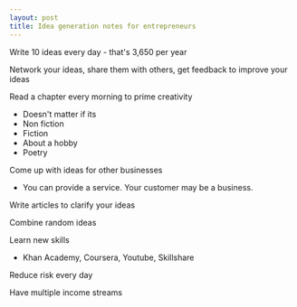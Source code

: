 ```yaml
---
layout: post
title: Idea generation notes for entrepreneurs
---
```


Write 10 ideas every day - that's 3,650 per year

Network your ideas, share them with others, get feedback to improve your ideas

Read a chapter every morning to prime creativity
- Doesn't matter if its
- Non fiction
- Fiction
- About a hobby
- Poetry

Come up with ideas for other businesses
- You can provide a service. Your customer may be a business.

Write articles to clarify your ideas

Combine random ideas

Learn new skills
- Khan Academy, Coursera, Youtube, Skillshare

Reduce risk every day

Have multiple income streams
